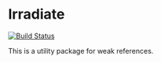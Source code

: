 Irradiate
=========

[![Build Status](https://travis-ci.org/jboesl/irradiate.svg?branch=master)](https://travis-ci.org/jboesl/weak)

This is a utility package for weak references.
